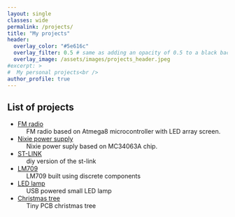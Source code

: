 ```yaml
---
layout: single
classes: wide
permalink: /projects/
title: "My projects"
header:
  overlay_color: "#5e616c"
  overlay_filter: 0.5 # same as adding an opacity of 0.5 to a black background
  overlay_image: /assets/images/projects_header.jpeg
#excerpt: >
#  My personal projects<br />
author_profile: true
---
```




## List of projects
* [FM radio](/projects/atmega_fm_radio) \
&nbsp;&nbsp;&nbsp;&nbsp;    FM radio based on Atmega8 microcontroller with LED array screen.
* [Nixie power supply](/projects/nixie_power_supply) \
&nbsp;&nbsp;&nbsp;&nbsp;    Nixie power suply based on MC34063A chip.
* [ST-LINK](/projects/st_link_v2) \
&nbsp;&nbsp;&nbsp;&nbsp;    diy version of the st-link
* [LM709](/projects/lm709) \
&nbsp;&nbsp;&nbsp;&nbsp;    LM709 built using discrete components
* [LED lamp](/projects/led_lamp) \
&nbsp;&nbsp;&nbsp;&nbsp;    USB powered small LED lamp
* [Christmas tree](/projects/christmas_tree) \
&nbsp;&nbsp;&nbsp;&nbsp;    Tiny PCB christmas tree

